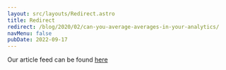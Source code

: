 ```yaml
---
layout: src/layouts/Redirect.astro
title: Redirect
redirect: /blog/2020/02/can-you-average-averages-in-your-analytics/
navMenu: false
pubDate: 2022-09-17
---
```

<div>
Our article feed can be found <a href="/blog/2020/02/can-you-average-averages-in-your-analytics/">here</a>
</div>
